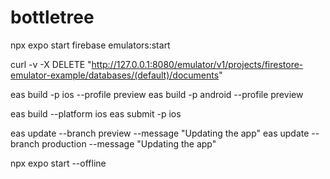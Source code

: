 # bottletree

npx expo start
firebase emulators:start

curl -v -X DELETE "http://127.0.0.1:8080/emulator/v1/projects/firestore-emulator-example/databases/(default)/documents"

eas build -p ios --profile preview
eas build -p android --profile preview

eas build --platform ios
eas submit -p ios

eas update --branch preview --message "Updating the app"
eas update --branch production --message "Updating the app"


npx expo start --offline